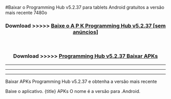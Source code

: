 #Baixar o Programming Hub v5.2.37  para tablets Android gratuitos a versão mais recente 7480o


<div align="center">
<h3>Download >>>>> <a href="https://pt-web.web.app/?pt= Programming Hub v5.2.37">Baixe o A P K Programming Hub v5.2.37 [sem anúncios]</a></h3><br>

<h3>Download >>>>> <a href="https://pt-web.web.app/?pt= Programming Hub v5.2.37">Programming Hub v5.2.37 Baixar APKs</a></h3>
</div>

----------------------------------------------------------

----------------------------------------------------------

----------------------------------------------------------

Baixar APKs Programming Hub v5.2.37 e obtenha a versão mais recente

Baixe o aplicativo. {title} APKs O nome é a versão para .Android.


